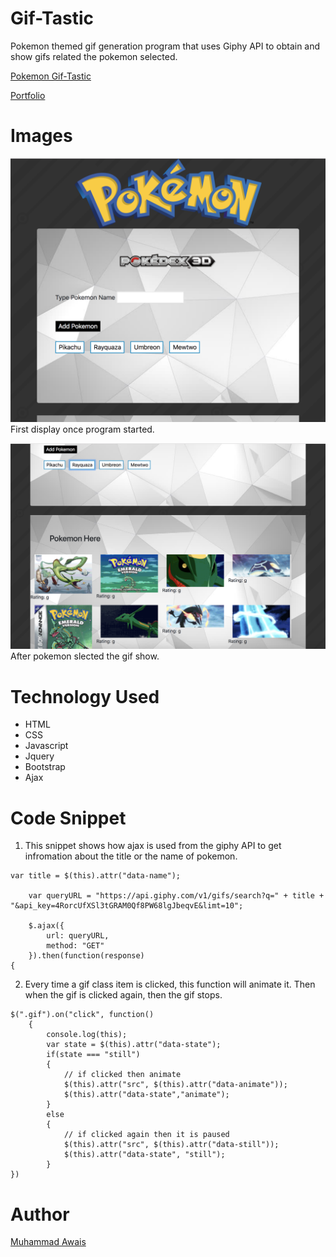 # Gif-Tastic

Pokemon themed gif generation program that uses Giphy API to obtain and show gifs related the pokemon selected.

[Pokemon Gif-Tastic](https://mawais54013.github.io/Gif-Tastic/)

[Portfolio](https://mawais54013.github.io/New-Portfolio/)

# Images

![Display](assets/images/Screen1.png)
First display once program started.

![Select](assets/images/Screen2.png)
After pokemon slected the gif show. 

# Technology Used
- HTML
- CSS
- Javascript
- Jquery
- Bootstrap
- Ajax

# Code Snippet
1) This snippet shows how ajax is used from the giphy API to get infromation about the title or the name of pokemon. 
```
var title = $(this).attr("data-name");
   
    var queryURL = "https://api.giphy.com/v1/gifs/search?q=" + title + "&api_key=4RorcUfXSl3tGRAM0Qf8PW68lgJbeqvE&limt=10";
   
    $.ajax({
        url: queryURL,
        method: "GET"
    }).then(function(response)
{
```

2) Every time a gif class item is clicked, this function will animate it. Then when the gif is clicked again, then the gif stops. 
```
$(".gif").on("click", function()
    {
        console.log(this);
        var state = $(this).attr("data-state");
        if(state === "still")
        {
            // if clicked then animate
            $(this).attr("src", $(this).attr("data-animate"));
            $(this).attr("data-state","animate");
        }
        else 
        {
            // if clicked again then it is paused
            $(this).attr("src", $(this).attr("data-still"));
            $(this).attr("data-state", "still");
        }
})
```

# Author 
[Muhammad Awais](https://github.com/mawais54013/Bootstrap-Portfolio)

